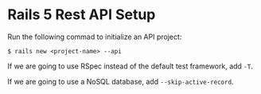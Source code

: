 # Rails 5 Rest API Setup

Run the following commad to initialize an API project:

```console
$ rails new <project-name> --api
```

If we are going to use RSpec instead of the default test framework, add `-T`.

If we are going to use a NoSQL database, add `--skip-active-record`.
